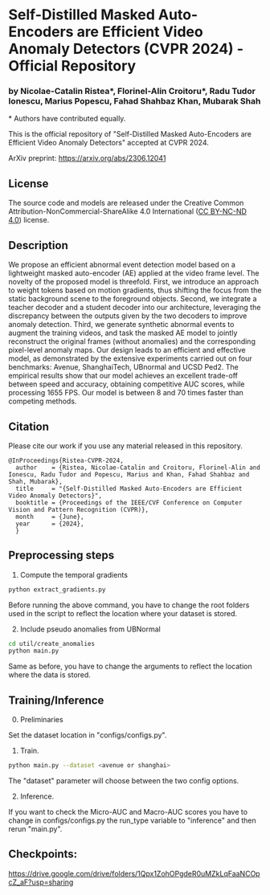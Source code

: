 # Self-Distilled Masked Auto-Encoders are Efficient Video Anomaly Detectors (CVPR 2024) - Official Repository

### by Nicolae-Catalin Ristea*, Florinel-Alin Croitoru*, Radu Tudor Ionescu, Marius Popescu, Fahad Shahbaz Khan, Mubarak Shah

\* Authors have contributed equally.

This is the official repository of "Self-Distilled Masked Auto-Encoders are Efficient Video Anomaly Detectors" accepted at CVPR 2024.

ArXiv preprint: https://arxiv.org/abs/2306.12041

## License

The source code and models are released under the Creative Common Attribution-NonCommercial-ShareAlike 4.0 International ([CC BY-NC-ND 4.0](https://creativecommons.org/licenses/by-nc-sa/4.0/)) license.

## Description

We propose an efficient abnormal event detection model based on a lightweight masked auto-encoder (AE) applied at the video frame level. The novelty of the proposed model is threefold. First, we introduce an approach to weight tokens based on motion gradients, thus shifting the focus from the static background scene to the foreground objects. Second, we integrate a teacher decoder and a student decoder into our architecture, leveraging the discrepancy between the outputs given by the two decoders to improve anomaly detection. Third, we generate synthetic abnormal events to augment the training videos, and task the masked AE model to jointly reconstruct the original frames (without anomalies) and the corresponding pixel-level anomaly maps. Our design leads to an efficient and effective model, as demonstrated by the extensive experiments carried out on four benchmarks: Avenue, ShanghaiTech, UBnormal and UCSD Ped2. The empirical results show that our model achieves an excellent trade-off between speed and accuracy, obtaining competitive AUC scores, while processing 1655 FPS. Our model is between 8 and 70 times faster than competing methods.

## Citation 
Please cite our work if you use any material released in this repository.
```
@InProceedings{Ristea-CVPR-2024,
  author    = {Ristea, Nicolae-Catalin and Croitoru, Florinel-Alin and Ionescu, Radu Tudor and Popescu, Marius and Khan, Fahad Shahbaz and Shah, Mubarak},
  title     = "{Self-Distilled Masked Auto-Encoders are Efficient Video Anomaly Detectors}",
  booktitle = {Proceedings of the IEEE/CVF Conference on Computer Vision and Pattern Recognition (CVPR)},
  month     = {June},
  year      = {2024},
  }
```

## Preprocessing steps

1. Compute the temporal gradients
```bash
python extract_gradients.py 
```
Before running the above command, you have to change the root folders used in the script to reflect the location where your dataset is stored.

2. Include pseudo anomalies from UBNormal
```bash
cd util/create_anomalies
python main.py
```
Same as before, you have to change the arguments to reflect the location where the data is stored.

## Training/Inference
0. Preliminaries

Set the dataset location in "configs/configs.py".

1. Train.
```bash
python main.py --dataset <avenue or shanghai>
```
The "dataset" parameter will choose between the two config options.

2. Inference.

If you want to check the Micro-AUC and Macro-AUC scores you have to change in configs/configs.py the run_type variable to "inference"
and then rerun "main.py".

## Checkpoints:

https://drive.google.com/drive/folders/1Qpx1ZohOPgdeR0uMZkLqFaaNCOpcZ_aF?usp=sharing

